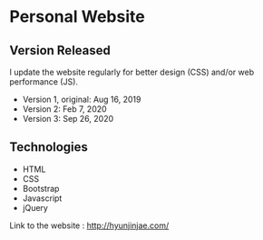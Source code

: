 # Personal Website  

## Version Released
I update the website regularly for better design (CSS) and/or web performance (JS).

* Version 1, original: Aug 16, 2019  
* Version 2: Feb 7, 2020  
* Version 3: Sep 26, 2020  

## Technologies  
* HTML  
* CSS  
* Bootstrap  
* Javascript  
* jQuery  

Link to the website : http://hyunjinjae.com/
